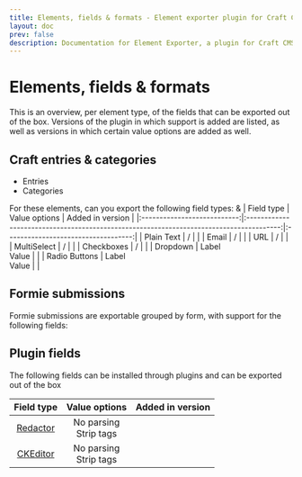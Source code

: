 ```yaml
---
title: Elements, fields & formats - Element exporter plugin for Craft CMS
layout: doc
prev: false
description: Documentation for Element Exporter, a plugin for Craft CMS.
---
```


# Elements, fields & formats
This is an overview, per element type, of the fields that can be exported out of the box.
Versions of the plugin in which support is added are listed, as well as versions in which certain value options are added as well.

## Craft entries & categories
- Entries
- Categories

For these elements, can you export the following field types:
&
|         Field type          |                                      Value options                                      |          Added in version           |
|:---------------------------:|:---------------------------------------------------------------------------------------:|:-----------------------------------:|
|         Plain Text          |                                            /                                            | <Badge type="info" text="4.0.0" />  |
|            Email            |                                            /                                            | <Badge type="info" text="4.0.0" />  |
|             URL             |                                            /                                            | <Badge type="info" text="4.0.0" />  |
|         MultiSelect         |                                            /                                            | <Badge type="info" text="4.0.0" />  |
|         Checkboxes          |                                            /                                            | <Badge type="info" text="4.0.0" />  |
|          Dropdown           | Label <Badge type="info" text="4.0.0" /> <br> Value <Badge type="info" text="4.0.0" />  | <Badge type="info" text="4.0.0" />  |
|        Radio Buttons        | Label <Badge type="info" text="4.0.0" /> <br> Value <Badge type="info" text="4.0.0" />  | <Badge type="info" text="4.0.0" />  |

## Formie submissions
Formie submissions are exportable grouped by form, with support for the following fields:


## Plugin fields
The following fields can be installed through plugins and can be exported out of the box

|                    Field type                     |                                          Value options                                           |                    Added in version |
|:-------------------------------------------------:|:------------------------------------------------------------------------------------------------:|------------------------------------:|
| [Redactor](https://github.com/craftcms/redactor)  | No parsing <Badge type="info" text="4.0.0" /> <br> Strip tags <Badge type="info" text="4.0.0" /> |  <Badge type="info" text="4.0.0" /> |
| [CKEditor](https://github.com/craftcms/ckeditor)  | No parsing <Badge type="info" text="4.0.0" /> <br> Strip tags <Badge type="info" text="4.0.0" /> |  <Badge type="info" text="4.0.0" /> |
